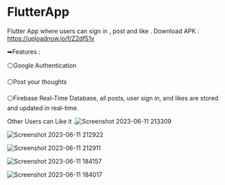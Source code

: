 # FlutterApp
Flutter App where users can sign in , post and like .
Download APK : https://uploadnow.io/f/Z2df51v

➡Features : 

⚪Google Authentication 

⚪Post your thoughts 

⚪Firebase Real-Time Database, all posts, user sign in, and likes are stored and updated in real-time.

Other Users can Like it .![Screenshot 2023-06-11 213309](https://github.com/ARYANK-08/Flutter-App/assets/120780784/375f606d-a9d8-45b4-8fdb-dc18d9171dd9)

![Screenshot 2023-06-11 212922](https://github.com/ARYANK-08/Flutter-App/assets/120780784/ff530471-e13e-4c1a-9da7-d410588140ae)

![Screenshot 2023-06-11 212911](https://github.com/ARYANK-08/Flutter-App/assets/120780784/c42a5c73-6d01-4b8b-8259-d9f89e54dc6c)

![Screenshot 2023-06-11 184157](https://github.com/ARYANK-08/Flutter-App/assets/120780784/6133c9b6-a7a9-402f-9425-6cf7945a6734)




![Screenshot 2023-06-11 184017](https://github.com/ARYANK-08/Flutter-App/assets/120780784/2ea07b5e-e515-483a-bd01-f3502e721ca9)
